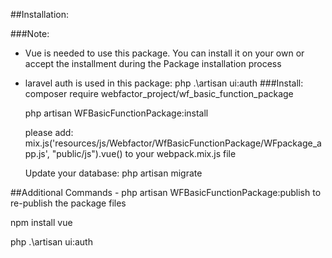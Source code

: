 
##Installation:

###Note:
 - Vue is needed to use this package. You can install it on your own or accept the installment during the Package installation process
 - laravel auth is used in this package: php .\artisan ui:auth
###Install:
    composer require webfactor_project/wf_basic_function_package

    php artisan WFBasicFunctionPackage:install

    please add:
    mix.js('resources/js/Webfactor/WfBasicFunctionPackage/WFpackage_app.js', "public/js").vue()
    to your webpack.mix.js file

    Update your database:
    php artisan migrate

##Additional Commands
    - php artisan WFBasicFunctionPackage:publish
to re-publish the package files


npm install vue


php .\artisan ui:auth
